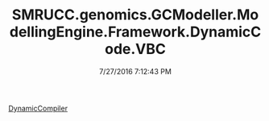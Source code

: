 ﻿---
title: SMRUCC.genomics.GCModeller.ModellingEngine.Framework.DynamicCode.VBC
date: 7/27/2016 7:12:43 PM
---

[DynamicCompiler](T-SMRUCC.genomics.GCModeller.ModellingEngine.Framework.DynamicCode.VBC.DynamicCompiler.html)
